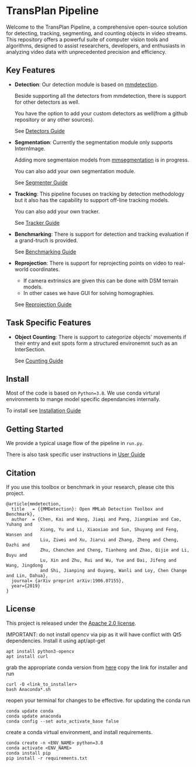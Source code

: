 # TransPlan Pipeline

Welcome to the TransPlan Pipeline, a comprehensive open-source solution for detecting, tracking, segmenting, and counting objects in video streams. This repository offers a powerful suite of computer vision tools and algorithms, designed to assist researchers, developers, and enthusiasts in analyzing video data with unprecedented precision and efficiency.

## Key Features

* **Detection**: Our detection module is based on [mmdetection](https://mmdetection.readthedocs.io/en/latest/).
  
  Beside supporting all the detectors from mmdetection, there is support for other detectors as well.
  
  You have the option to add your custom detectors as well(from a github repository or any other sources).
  
  See [Detectors Guide](https://github.com/ElderLab-York-University/Transplan/edit/booklet/README.md)

* **Segmentation**: Currently the segmentation module only supports InternImage.
  
  Adding more segmentaion models from [mmsegmentation](https://github.com/open-mmlab/mmsegmentation) is in progress.
  
  You can also add your own segmentation module.

  See [Segmenter Guide](https://github.com/ElderLab-York-University/Transplan/edit/booklet/README.md)

* **Tracking**: This pipeline focuses on tracking by detection methodology but it also has the capability to support off-line tracking models.

  You can also add your own tracker.

  See [Tracker Guide](https://github.com/ElderLab-York-University/Transplan/edit/booklet/README.md)

* **Benchmarking**: There is support for detection and tracking evaluation if a grand-truch is provided.
  
    See [Benchmarking Guide](https://github.com/ElderLab-York-University/Transplan/edit/booklet/README.md)

* **Reprojection**: There is support for reprojecting points on video to real-world coordinates.
  * If camera extrinsics are given this can be done with DSM terrain models.
  * In other cases we have GUI for solving homographies.
    
  See [Reprojection Guide](https://github.com/ElderLab-York-University/Transplan/edit/booklet/README.md)

## Task Specific Features

* **Object Counting**: There is support to categorize objects' movements if their entry and exit spots form a structured environemnt such as an InterSection.

  See [Counting Guide](https://github.com/ElderLab-York-University/Transplan/edit/booklet/README.md)


## Install
  Most of the code is based on `Python=3.8`. We use conda virtural environments to mange model specific dependancies internally.

  To install see [Installation Guide](./)

## Getting Started
  We provide a typical usage flow of the pipeline in `run.py`.
  
  There is also task specific user instructions in [User Guide](./)

## Citation

If you use this toolbox or benchmark in your research, please cite this project.

```
@article{mmdetection,
  title   = {{MMDetection}: Open MMLab Detection Toolbox and Benchmark},
  author  = {Chen, Kai and Wang, Jiaqi and Pang, Jiangmiao and Cao, Yuhang and
             Xiong, Yu and Li, Xiaoxiao and Sun, Shuyang and Feng, Wansen and
             Liu, Ziwei and Xu, Jiarui and Zhang, Zheng and Cheng, Dazhi and
             Zhu, Chenchen and Cheng, Tianheng and Zhao, Qijie and Li, Buyu and
             Lu, Xin and Zhu, Rui and Wu, Yue and Dai, Jifeng and Wang, Jingdong
             and Shi, Jianping and Ouyang, Wanli and Loy, Chen Change and Lin, Dahua},
  journal= {arXiv preprint arXiv:1906.07155},
  year={2019}
}
```

## License

This project is released under the [Apache 2.0 license](LICENSE).
  
IMPORTANT: do not install opencv via pip as it will have conflict with Qt5 dependencies. Install it using apt/apt-get
```
apt install python3-opencv
apt install curl
```
grab the appropriate conda version from [here](https://www.anaconda.com/products/distribution)
copy the link for installer and run
```code
curl -O <link_to_installer>
bash Anaconda*.sh
```
reopen your terminal for changes to be effective.
for updating the conda run
```code
conda update conda
conda update anaconda
conda config --set auto_activate_base false
```

create a conda virtual environment, and install requirements.

```
conda create -n <ENV_NAME> python=3.8
conda activate <ENV_NAME>
conda install pip
pip install -r requirements.txt
```
